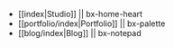 - [[index|Studio]] || bx-home-heart
- [[portfolio/index|Portfolio]] || bx-palette
- [[blog/index|Blog]] || bx-notepad